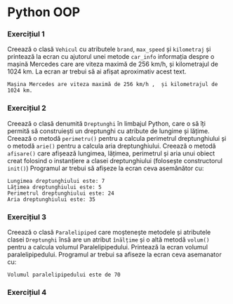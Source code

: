 # Python OOP

### Exercițiul 1

Creează o clasă `Vehicul` cu atributele `brand`,  `max_speed` și `kilometraj` și printează la ecran cu ajutorul unei metode `car_info` informația despre o mașină Mercedes care are viteza maximă de 256 km/h, și kilometrajul de 1024 km. La ecran ar trebui să ai afișat aproximativ acest text.

```text
Mașina Mercedes are viteza maximă de 256 km/h ,  și kilometrajul de 1024 km.
```

### Exercițiul 2

Creează o clasă denumită `Dreptunghi` în limbajul Python, care o să îți permită să construiești un dreptunghi cu atribute de lungime și lățime. Creează o metodă `perimetru()` pentru a calcula perimetrul dreptunghiului și o metodă `arie()` pentru a calcula aria dreptunghiului. Creează o metodă `afisare()` care afișează lungimea, lățimea, perimetrul și aria unui obiect creat folosind o instanțiere a clasei dreptunghiului \(folosește constructorul `init()`\) Programul ar trebui să afișeze la ecran ceva asemănător cu:

```text
Lungimea dreptunghiului este: 7
Lățimea dreptunghiului este: 5
Perimetrul dreptunghiului este: 24
Aria dreptunghiului este: 35
```

### Exercițiul 3

Creează o clasă `Paralelipiped` care moștenește metodele și atributele clasei `Dreptunghi` însă are un atribut `înălțime` și o altă metodă `volum()` pentru a calcula volumul Paralelipipedului. Printează la ecran volumul paralelipipedului. Programul ar trebui sa afiseze la ecran ceva asemanator cu:

```text
Volumul paralelipipedului este de 70
```

### Exercițiul 4



